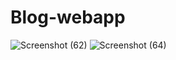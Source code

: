 # Blog-webapp

![Screenshot (62)](https://user-images.githubusercontent.com/36494174/89713139-624fed00-d9b3-11ea-85c9-8f14457fa835.png)
![Screenshot (64)](https://user-images.githubusercontent.com/36494174/89713162-96c3a900-d9b3-11ea-9dd8-e63b6c014dc9.png)
